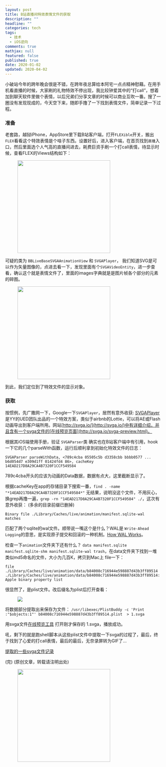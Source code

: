 ```yaml
---
layout: post
title: B站直播间特效表情文件的获取
description: ""
headline: ""
categories: tech
tags: 
  - 技术
  - iOS逆向
comments: true
mathjax: null
featured: false
published: true
date: 2020-01-02
updated: 2020-04-02
---
```



小破站今年的跨年晚会很是不错，在跨年夜总算给本阿宅一点点精神慰藉。在用手机看直播的时候，大家刷的礼物特效不停出现，我比较钟爱其中的“打call”，想着加到聊天软件里做个表情，以后兄弟们分享文章的时候可以商业互吹一番。搜了一圈没有发现现成的，今天空下来，随即手撸了一下找到表情文件，简单记录一下过程。
<!--more--> 

### 准备 ###

老套路，越狱iPhone，AppStore里下载B站客户端，打开`FLEXible`开关，搬出`FLEX`看看这个特效表情是个啥子东西。设置好后，进入客户端，在首页找到`直播`入口，然后里面选个人气高的直播间进去，耗费巨资手刷一个打call表情，待显示时候，查看FLEX的Views结构如下：

<figure>
	<img src="{{ site.url }}/images/article/bilisvga/b1.jpg" style="width:300px;"/>
</figure>

可疑的类为 `BBLiveBaseSVGAAnimationView` 和 `SVGAPlayer`， 我们知道SVG是可以作为矢量图像的，点进去看一下，发现里面有个`SVGAVideoEntity`，进一步查看，确认这个就是表情文件了，里面的images字典就是是图片帧各个部分的元素的碎图。

<figure>
	<img src="{{ site.url }}/images/article/bilisvga/b2.jpg" style="width:300px;"/>
</figure>

到此，我们定位到了特效文件的显示对象。

### 获取 ###

按惯例，先广撒网一下，Google一下`SVGAPlayer`，居然有意外收获: [SVGAPlayer](https://github.com/yyued/SVGAPlayer-iOS) 是YY的UED团队出品的一个特效方案，类似于airbnb的Lottie，可以将AE或Flash动画导出到客户端所用。网站[http://svga.io/](http://svga.io/)中有详细介绍，并且含有一个svga文件的[在线预览页面](http://svga.io/svga-preview.html)。

根据其iOS端使用手册，验证 `SVGAParser`类 确实也在B站客户端中有引用，hook一下它的几个parseWith函数，运行后顺利拿到初始化特效文件的日志：

`SVGAParser parseWithData, <789c4cba 05505c5b d3358cbb bbbb0577 ... b6d054d7 e309d1ff 01424fd4 86>, cacheKey 14EAD217D8A29CA4B7320F1CCF549584`

789c4cba开头的应该为动画的Data数据，数据有点大，这里截断显示了。

根据cacheKey在app的存储目录下搜索一番，`find . -name "*14EAD217D8A29CA4B7320F1CCF549584*"` 无结果，说明没这个文件，不用灰心，换grep再撸一遍，`grep -rn "14EAD217D8A29CA4B7320F1CCF549584" ./`，这次有意外收获：
(多余的目录前缀已删掉)

`Binary file ./Library/Caches/live/animation/manifest.sqlite-wal matches`

匹配了两个sqlite的wal文件。顺带说一嘴这个是什么？WAL是 `Write-Ahead Logging`的意思，是实现原子提交和回滚的一种机制。[How WAL Works](https://www.sqlite.org/wal.html)。

检查一下`animation`文件夹下还有什么？ `data manifest.sqlite manifest.sqlite-shm manifest.sqlite-wal trash`，在data文件夹下找到一堆类似md5命名的文件，大小为几百K，拷贝到Mac上 file一下：


`file ./Library/Caches/live/animation/data/b84008c716944e598887d43b3ff89514`
`./Library/Caches/live/animation/data/b84008c716944e598887d43b3ff89514: Apple binary property list`


很显然了，是plist文件。改后缀名为plist后打开查看：

<figure>
	<img src="{{ site.url }}/images/article/bilisvga/b3.png" />
</figure>

将数据部分提取出来保存为文件：
`/usr/libexec/PlistBuddy -c 'Print :"$objects:1"' b84008c716944e598887d43b3ff89514.plist  > 1.svga `

用svga文件[在线预览工具](http://svga.io/svga-preview.html) 打开刚才保存的 1.svga，播放成功。

吼，剩下的就是跑shell脚本从这些plist文件中提取一下svga的过程了，最后，终于找到了心爱的打call表情，最后的最后，无奈录屏转为GIF了...

[提取的一些svga文件记录](https://github.com/neil-wu/BiliAnimation)

(完) 
(原创文章，转载请注明出处)

<figure>
	<img src="{{ site.url }}/images/article/bilisvga/b4.png" style="width:300px;"/>
</figure>

